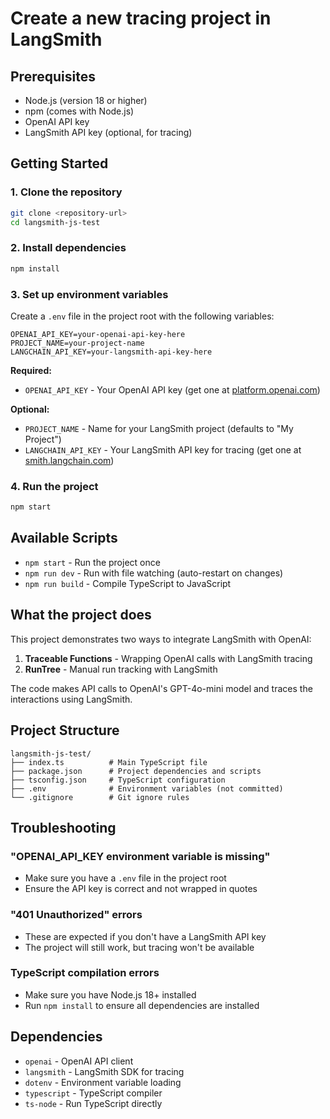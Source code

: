 # Create a new tracing project in LangSmith
## Prerequisites

- Node.js (version 18 or higher)
- npm (comes with Node.js)
- OpenAI API key
- LangSmith API key (optional, for tracing)

## Getting Started

### 1. Clone the repository

```bash
git clone <repository-url>
cd langsmith-js-test
```

### 2. Install dependencies

```bash
npm install
```

### 3. Set up environment variables

Create a `.env` file in the project root with the following variables:

```env
OPENAI_API_KEY=your-openai-api-key-here
PROJECT_NAME=your-project-name
LANGCHAIN_API_KEY=your-langsmith-api-key-here
```

**Required:**
- `OPENAI_API_KEY` - Your OpenAI API key (get one at [platform.openai.com](https://platform.openai.com))

**Optional:**
- `PROJECT_NAME` - Name for your LangSmith project (defaults to "My Project")
- `LANGCHAIN_API_KEY` - Your LangSmith API key for tracing (get one at [smith.langchain.com](https://smith.langchain.com))

### 4. Run the project

```bash
npm start
```

## Available Scripts

- `npm start` - Run the project once
- `npm run dev` - Run with file watching (auto-restart on changes)
- `npm run build` - Compile TypeScript to JavaScript

## What the project does

This project demonstrates two ways to integrate LangSmith with OpenAI:

1. **Traceable Functions** - Wrapping OpenAI calls with LangSmith tracing
2. **RunTree** - Manual run tracking with LangSmith

The code makes API calls to OpenAI's GPT-4o-mini model and traces the interactions using LangSmith.

## Project Structure

```
langsmith-js-test/
├── index.ts          # Main TypeScript file
├── package.json      # Project dependencies and scripts
├── tsconfig.json     # TypeScript configuration
├── .env              # Environment variables (not committed)
└── .gitignore        # Git ignore rules
```

## Troubleshooting

### "OPENAI_API_KEY environment variable is missing"
- Make sure you have a `.env` file in the project root
- Ensure the API key is correct and not wrapped in quotes

### "401 Unauthorized" errors
- These are expected if you don't have a LangSmith API key
- The project will still work, but tracing won't be available

### TypeScript compilation errors
- Make sure you have Node.js 18+ installed
- Run `npm install` to ensure all dependencies are installed

## Dependencies

- `openai` - OpenAI API client
- `langsmith` - LangSmith SDK for tracing
- `dotenv` - Environment variable loading
- `typescript` - TypeScript compiler
- `ts-node` - Run TypeScript directly
